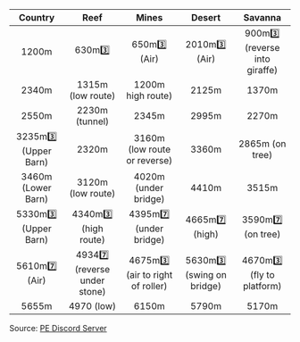 **Country** | **Reef** | **Mines** | **Desert** | **Savanna**  
:--: | :--: | :--: | :--: | :--:
 1200m |  630m3️⃣ |  650m3️⃣ (Air) | 2010m3️⃣ (Air) |  900m3️⃣ (reverse into giraffe)  
 2340m |  1315m (low route)  |  1200m high route) |  2125m |  1370m  
 2550m |  2230m (tunnel) |  2345m |  2995m |  2270m  
 3235m3️⃣ (Upper Barn) |  2320m |  3160m (low route or reverse) |  3360m |  2865m (on tree)  
 3460m (Lower Barn) |  3120m (low route) |  4020m (under bridge) |  4410m |  3515m  
 5330m3️⃣ (Upper Barn) |  4340m3️⃣ (high route) |  4395m7️⃣ (under bridge) |  4665m7️⃣ (high) |  3590m7️⃣ (on tree)  
 5610m7️⃣ (Air) |  49347️⃣ (reverse under stone) |  4675m3️⃣ (air to right of roller) |  5630m3️⃣ (swing on bridge) |  4670m3️⃣ (fly to platform)  
 5655m |  4970 (low) |  6150m |  5790m |  5170m  

Source: [PE Discord Server](https://discord.gg/w29PA2H3M4)
